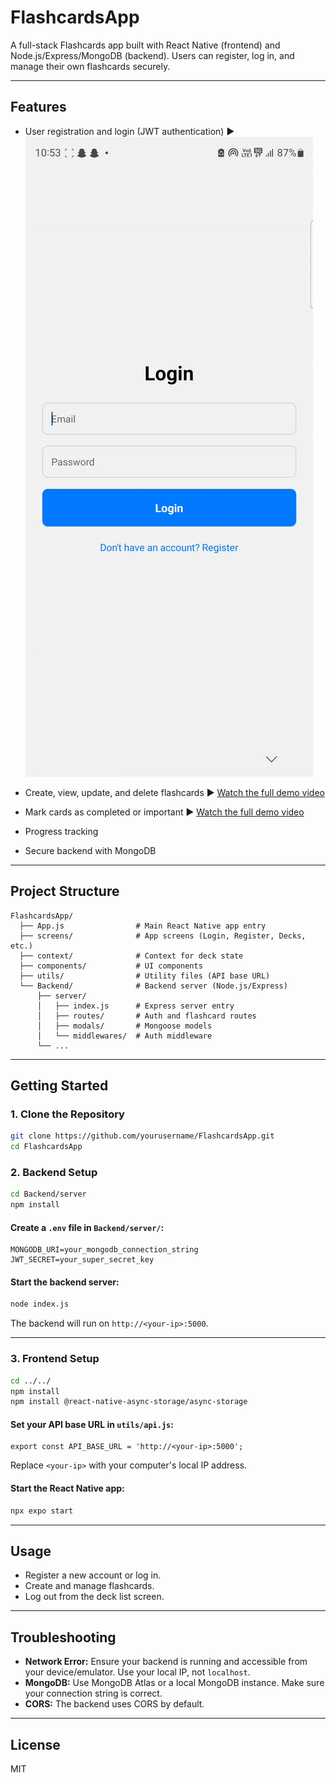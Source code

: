 # FlashcardsApp

A full-stack Flashcards app built with React Native (frontend) and Node.js/Express/MongoDB (backend). Users can register, log in, and manage their own flashcards securely.

---

## Features
- User registration and login (JWT authentication)
▶️![Demo GIF](assets/fc-login-ezgif.com-video-to-gif-converter.gif)
- Create, view, update, and delete flashcards
▶️ [Watch the full demo video](assets/fc-crud.mp4)
- Mark cards as completed or important
▶️ [Watch the full demo video](assets/fc-quiz.mp4)

- Progress tracking
- Secure backend with MongoDB

---

## Project Structure

```
FlashcardsApp/
  ├── App.js                # Main React Native app entry
  ├── screens/              # App screens (Login, Register, Decks, etc.)
  ├── context/              # Context for deck state
  ├── components/           # UI components
  ├── utils/                # Utility files (API base URL)
  └── Backend/              # Backend server (Node.js/Express)
      ├── server/
      │   ├── index.js      # Express server entry
      │   ├── routes/       # Auth and flashcard routes
      │   ├── modals/       # Mongoose models
      │   └── middlewares/  # Auth middleware
      └── ...
```

---

## Getting Started

### 1. Clone the Repository
```sh
git clone https://github.com/yourusername/FlashcardsApp.git
cd FlashcardsApp
```

### 2. Backend Setup
```sh
cd Backend/server
npm install
```

#### Create a `.env` file in `Backend/server/`:
```
MONGODB_URI=your_mongodb_connection_string
JWT_SECRET=your_super_secret_key
```

#### Start the backend server:
```sh
node index.js
```

The backend will run on `http://<your-ip>:5000`.

---

### 3. Frontend Setup
```sh
cd ../../
npm install
npm install @react-native-async-storage/async-storage
```

#### Set your API base URL in `utils/api.js`:
```
export const API_BASE_URL = 'http://<your-ip>:5000';
```
Replace `<your-ip>` with your computer's local IP address.

#### Start the React Native app:
```sh
npx expo start
```

---

## Usage
- Register a new account or log in.
- Create and manage flashcards.
- Log out from the deck list screen.

---

## Troubleshooting
- **Network Error:** Ensure your backend is running and accessible from your device/emulator. Use your local IP, not `localhost`.
- **MongoDB:** Use MongoDB Atlas or a local MongoDB instance. Make sure your connection string is correct.
- **CORS:** The backend uses CORS by default.

---

## License
MIT 